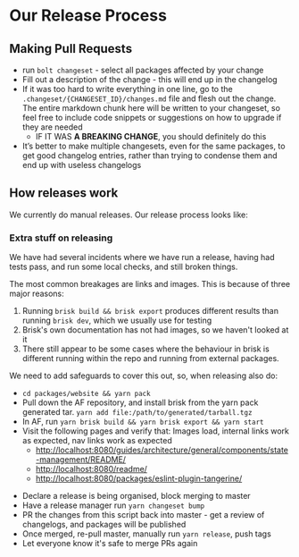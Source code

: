 # Our Release Process

## Making Pull Requests

- run `bolt changeset` - select all packages affected by your change
- Fill out a description of the change - this will end up in the changelog
- If it was too hard to write everything in one line, go to the `.changeset/{CHANGESET_ID}/changes.md` file and flesh out the change. The entire markdown chunk here will be written to your changeset, so feel free to include code snippets or suggestions on how to upgrade if they are needed
  - IF IT WAS **A BREAKING CHANGE**, you should definitely do this
- It’s better to make multiple changesets, even for the same packages, to get good changelog entries, rather than trying to condense them and end up with useless changelogs

## How releases work

We currently do manual releases. Our release process looks like:

### Extra stuff on releasing

We have had several incidents where we have run a release, having had tests pass, and run some local checks, and still broken things.

The most common breakages are links and images. This is because of three major reasons:

1. Running `brisk build && brisk export` produces different results than running `brisk dev`, which we usually use for testing
2. Brisk's own documentation has not had images, so we haven't looked at it
3. There still appear to be some cases where the behaviour in brisk is different running within the repo and running from external packages.

We need to add safeguards to cover this out, so, when releasing also do:

- `cd packages/website && yarn pack`
- Pull down the AF repository, and install brisk from the yarn pack generated tar. `yarn add file:/path/to/generated/tarball.tgz`
- In AF, run `yarn brisk build && yarn brisk export && yarn start`
- Visit the following pages and verify that: Images load, internal links work as expected, nav links work as expected
  - [http://localhost:8080/guides/architecture/general/components/state-management/README/](http://localhost:8080/guides/architecture/general/components/state-management/README/)
  - [http://localhost:8080/readme/](http://localhost:8080/readme/)
  - [http://localhost:8080/packages/eslint-plugin-tangerine/](http://localhost:8080/packages/eslint-plugin-tangerine/)

* Declare a release is being organised, block merging to master
* Have a release manager run `yarn changeset bump`
* PR the changes from this script back into master - get a review of changelogs, and packages will be published
* Once merged, re-pull master, manually run `yarn release`, push tags
* Let everyone know it's safe to merge PRs again
